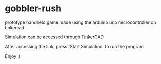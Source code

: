 # gobbler-rush
prototype handheld game made using the arduino uno microcontroller on tinkercad


  Simulation can be accessed through TinkerCAD
  
  After accessing the link, press 'Start Simulation' to run the program
  
  Enjoy :)


